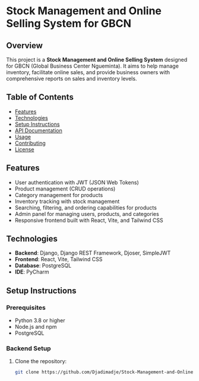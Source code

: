 # Stock Management and Online Selling System for GBCN

## Overview

This project is a **Stock Management and Online Selling System** designed for GBCN (Global Business Center Ngueminta). It aims to help manage inventory, facilitate online sales, and provide business owners with comprehensive reports on sales and inventory levels.

## Table of Contents

- [Features](#features)
- [Technologies](#technologies)
- [Setup Instructions](#setup-instructions)
- [API Documentation](#api-documentation)
- [Usage](#usage)
- [Contributing](#contributing)
- [License](#license)

## Features

- User authentication with JWT (JSON Web Tokens)
- Product management (CRUD operations)
- Category management for products
- Inventory tracking with stock management
- Searching, filtering, and ordering capabilities for products
- Admin panel for managing users, products, and categories
- Responsive frontend built with React, Vite, and Tailwind CSS

## Technologies

- **Backend**: Django, Django REST Framework, Djoser, SimpleJWT
- **Frontend**: React, Vite, Tailwind CSS
- **Database**: PostgreSQL
- **IDE**: PyCharm

## Setup Instructions

### Prerequisites

- Python 3.8 or higher
- Node.js and npm
- PostgreSQL

### Backend Setup

1. Clone the repository:
   ```bash
   git clone https://github.com/Djadimadje/Stock-Management-and-Online-Selling-System-for-GBCN.git
